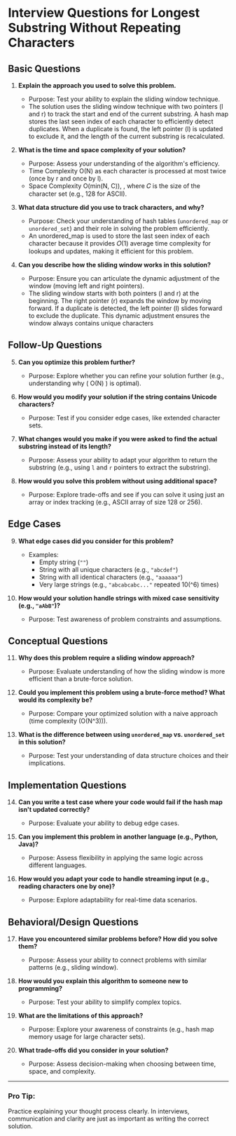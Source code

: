 ﻿# Interview Questions for Longest Substring Without Repeating Characters

## **Basic Questions**
1. **Explain the approach you used to solve this problem.**
   - Purpose: Test your ability to explain the sliding window technique.
   - The solution uses the sliding window technique with two pointers (l and r) 
     to track the start and end of the current substring. A hash map stores the 
     last seen index of each character to efficiently detect duplicates. When a 
     duplicate is found, the left pointer (l) is updated to exclude it, and the 
     length of the current substring is recalculated.

2. **What is the time and space complexity of your solution?**
   - Purpose: Assess your understanding of the algorithm's efficiency.
   - Time Complexity O(N) as each character is processed at most twice (once by r and once by l).
   - Space Complexity O(min(N, C)), , where 𝐶 is the size of the character set (e.g., 128 for ASCII).

3. **What data structure did you use to track characters, and why?**
   - Purpose: Check your understanding of hash tables (`unordered_map` or `unordered_set`) and their role in solving the problem efficiently.
   - An unordered_map is used to store the last seen index of each character because it provides 𝑂(1) average time complexity for lookups and updates, making it efficient for this problem.

4. **Can you describe how the sliding window works in this solution?**
   - Purpose: Ensure you can articulate the dynamic adjustment of the window (moving left and right pointers).
   - The sliding window starts with both pointers (l and r) at the beginning. The right pointer
     (r) expands the window by moving forward. If a duplicate is detected, the left pointer (l)
     slides forward to exclude the duplicate. This dynamic adjustment ensures the window always 
     contains unique characters

## **Follow-Up Questions**
5. **Can you optimize this problem further?**
   - Purpose: Explore whether you can refine your solution further (e.g., understanding why \( O(N) \) is optimal).

6. **How would you modify your solution if the string contains Unicode characters?**
   - Purpose: Test if you consider edge cases, like extended character sets.

7. **What changes would you make if you were asked to find the actual substring instead of its length?**
   - Purpose: Assess your ability to adapt your algorithm to return the substring (e.g., using `l` and `r` pointers to extract the substring).

8. **How would you solve this problem without using additional space?**
   - Purpose: Explore trade-offs and see if you can solve it using just an array or index tracking (e.g., ASCII array of size 128 or 256).

## **Edge Cases**
9. **What edge cases did you consider for this problem?**
   - Examples:
     - Empty string (`""`)
     - String with all unique characters (e.g., `"abcdef"`)
     - String with all identical characters (e.g., `"aaaaaa"`)
     - Very large strings (e.g., `"abcabcabc..."` repeated 10\(^6\) times)

10. **How would your solution handle strings with mixed case sensitivity (e.g., `"aAbB"`)?**
    - Purpose: Test awareness of problem constraints and assumptions.

## **Conceptual Questions**
11. **Why does this problem require a sliding window approach?**
    - Purpose: Evaluate understanding of how the sliding window is more efficient than a brute-force solution.

12. **Could you implement this problem using a brute-force method? What would its complexity be?**
    - Purpose: Compare your optimized solution with a naive approach (time complexity \(O(N^3)\)).

13. **What is the difference between using `unordered_map` vs. `unordered_set` in this solution?**
    - Purpose: Test your understanding of data structure choices and their implications.

## **Implementation Questions**
14. **Can you write a test case where your code would fail if the hash map isn't updated correctly?**
    - Purpose: Evaluate your ability to debug edge cases.

15. **Can you implement this problem in another language (e.g., Python, Java)?**
    - Purpose: Assess flexibility in applying the same logic across different languages.

16. **How would you adapt your code to handle streaming input (e.g., reading characters one by one)?**
    - Purpose: Explore adaptability for real-time data scenarios.

## **Behavioral/Design Questions**
17. **Have you encountered similar problems before? How did you solve them?**
    - Purpose: Assess your ability to connect problems with similar patterns (e.g., sliding window).

18. **How would you explain this algorithm to someone new to programming?**
    - Purpose: Test your ability to simplify complex topics.

19. **What are the limitations of this approach?**
    - Purpose: Explore your awareness of constraints (e.g., hash map memory usage for large character sets).

20. **What trade-offs did you consider in your solution?**
    - Purpose: Assess decision-making when choosing between time, space, and complexity.

---

### **Pro Tip:**
Practice explaining your thought process clearly. In interviews, communication and clarity are just as important as writing the correct solution.
